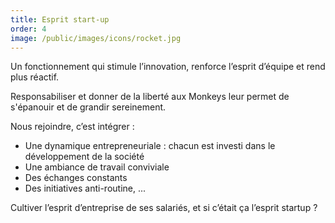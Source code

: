 ```yaml
---
title: Esprit start-up
order: 4
image: /public/images/icons/rocket.jpg
---
```


Un fonctionnement qui stimule l’innovation, renforce l’esprit d’équipe et rend plus réactif.

Responsabiliser et donner de la liberté aux Monkeys leur permet de s'épanouir et de grandir sereinement.

Nous rejoindre, c’est intégrer :

* Une dynamique entrepreneuriale : chacun est investi dans le développement de la société
* Une ambiance de travail conviviale
* Des échanges constants
* Des initiatives anti-routine, ...

Cultiver l’esprit ­d’en­treprise ­de ses salariés, et si c’était ça ­l’esprit startup ?

